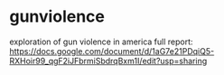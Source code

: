 # gunviolence
exploration of gun violence in america
full report: https://docs.google.com/document/d/1aG7e21PDqiQ5-RXHoir99_qgF2iJFbrmiSbdrqBxm1I/edit?usp=sharing
